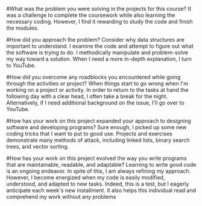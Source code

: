 #What was the problem you were solving in the projects for this course? It was a challenge to complete the coursework while also learning the necessary coding. However, I find it rewarding to study the code and finish the modules.

#How did you approach the problem? Consider why data structures are important to understand. I examine the code and attempt to figure out what the software is trying to do. I methodically manipulate and problem-solve my way toward a solution. When I need a more in-depth explanation, I turn to YouTube.

#How did you overcome any roadblocks you encountered while going through the activities or project? When things start to go wrong when I'm working on a project or activity. In order to return to the tasks at hand the following day with a clear head, I often take a break for the night. Alternatively, if I need additional background on the issue, I'll go over to YouTube.

#How has your work on this project expanded your approach to designing software and developing programs? Sure enough, I picked up some new coding tricks that I want to put to good use. Projects and exercises demonstrate many methods of attack, including linked lists, binary search trees, and vector sorting.

#How has your work on this project evolved the way you write programs that are maintainable, readable, and adaptable? Learning to write good code is an ongoing endeavor. In spite of this, I am always refining my approach. However, I become energized when my code is easily modified, understood, and adapted to new tasks. Indeed, this is a test, but I eagerly anticipate each week's new installment. It also helps this individual read and comprehend my work without any problems
